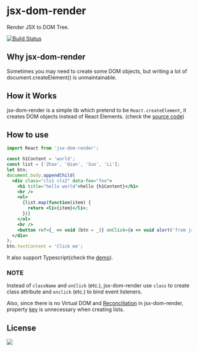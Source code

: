 # jsx-dom-render

Render JSX to DOM Tree.

[![Build Status](https://travis-ci.org/oychao/jsx-dom-render.svg?branch=master)](https://travis-ci.org/oychao/jsx-dom-render)

## Why jsx-dom-render

Sometimes you may need to create some DOM objects, but writing a lot of document.createElement() is unmaintainable.

## How it Works

jsx-dom-render is a simple lib which pretend to be `React.createElement`, it creates DOM objects instead of React Elements. (check the [source code][1])

## How to use

```jsx
import React from 'jsx-dom-render';

const h1Content = 'world';
const list = ['Zhao', 'Qian', 'Sun', 'Li'];
let btn;
document.body.appendChild(
  <div class="cls1 cls2" data-foo="foo">
    <h1 title="hello world">hello {h1Content}</h1>
    <hr />
    <ol>
      {list.map(function(item) {
        return <li>{item}</li>;
      })}
    </ol>
    <hr />
    <button ref={_ => void (btn = _)} onClick={e => void alert('from jsx')} />
  </div>
);
btn.textContent = 'Click me';
```

It also support Typescript(check the [demo][2]).

### NOTE

Instead of `className` and `onClick` (etc.), jsx-dom-render use `class` to create class attribute and `onclick` (etc.) to bind event listeners.

Also, since there is no Virtual DOM and [Reconciliation][3] in jsx-dom-render, property [key][4] is unnecessary when creating lists.

## License

[![](http://www.wtfpl.net/wp-content/uploads/2012/12/wtfpl-badge-4.png)](http://www.wtfpl.net/)

[1]: https://github.com/oychao/jsx-dom-render/blob/master/src/index.ts
[2]: https://github.com/oychao/jsx-dom-render/tree/master/demo
[3]: https://reactjs.org/docs/reconciliation.html
[4]: https://reactjs.org/docs/reconciliation.html#keys
